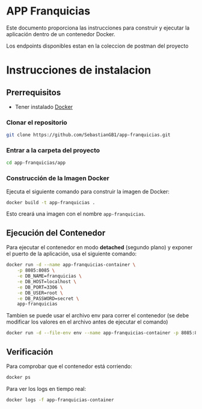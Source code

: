 # APP Franquicias

Este documento proporciona las instrucciones para construir y ejecutar la aplicación dentro de un contenedor Docker.

Los endpoints disponibles estan en la coleccion de postman del proyecto

# Instrucciones de instalacion

## Prerrequisitos

- Tener instalado [Docker](https://www.docker.com/get-started)

### Clonar el repositorio

```bash
git clone https://github.com/SebastianGB1/app-franquicias.git
```

### Entrar a la carpeta del proyecto

````bash
cd app-franquicias/app
````

### Construcción de la Imagen Docker

Ejecuta el siguiente comando para construir la imagen de Docker:

```sh
docker build -t app-franquicias .
```

Esto creará una imagen con el nombre `app-franquicias`.

## Ejecución del Contenedor

Para ejecutar el contenedor en modo **detached** (segundo plano) y exponer el puerto de la aplicación, usa el siguiente
comando:

```sh
docker run -d --name app-franquicias-container \
    -p 8085:8085 \
    -e DB_NAME=franquicias \
    -e DB_HOST=localhost \
    -e DB_PORT=3306 \
    -e DB_USER=root \
    -e DB_PASSWORD=secret \
    app-franquicias
```

Tambien se puede usar el archivo env para correr el contenedor (se debe modificar los valores en el archivo antes de
ejecutar el comando)

````bash
docker run -d --file-env env --name app-franquicias-container -p 8085:8085 app-franquicias
````

## Verificación

Para comprobar que el contenedor está corriendo:

```sh
docker ps
```

Para ver los logs en tiempo real:

```sh
docker logs -f app-franquicias-container
```
